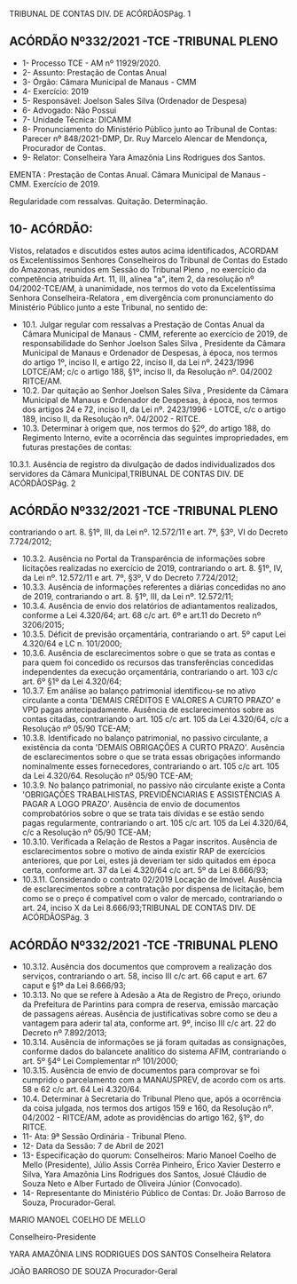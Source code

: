 TRIBUNAL DE CONTAS DIV. DE ACÓRDÃOSPág. 1

## ACÓRDÃO Nº332/2021 -TCE -TRIBUNAL PLENO

- 1- Processo TCE - AM nº 11929/2020.
- 2- Assunto: Prestação de Contas Anual
- 3- Órgão: Câmara Municipal de Manaus - CMM
- 4- Exercício: 2019
- 5- Responsável: Joelson Sales Silva (Ordenador de Despesa)
- 6- Advogado: Não Possui
- 7- Unidade Técnica: DICAMM
- 8- Pronunciamento  do  Ministério  Público  junto  ao  Tribunal  de  Contas: Parecer  nº 848/2021-DMP, Dr. Ruy Marcelo Alencar de Mendonça, Procurador de Contas.
- 9- Relator: Conselheira Yara Amazônia Lins Rodrigues dos Santos.

EMENTA : Prestação  de  Contas  Anual. Câmara Municipal de Manaus - CMM. Exercício de 2019.

Regularidade com ressalvas. Quitação. Determinação.

## 10-  ACÓRDÃO:

Vistos, relatados e discutidos estes autos acima identificados, ACORDAM os Excelentíssimos Senhores Conselheiros do Tribunal de Contas do Estado do Amazonas, reunidos em Sessão do Tribunal Pleno , no exercício da competência atribuída Art. 11, III, alínea "a", item 2, da resolução nº 04/2002-TCE/AM, à unanimidade, nos termos do voto da Excelentíssima Senhora Conselheira-Relatora ,  em divergência com pronunciamento do Ministério Público junto a este Tribunal, no sentido de:

- 10.1. Julgar regular com ressalvas a Prestação de Contas Anual da Câmara Municipal  de  Manaus  -  CMM,  referente  ao  exercício  de  2019,  de responsabilidade do Senhor Joelson Sales Silva , Presidente da Câmara Municipal de Manaus e Ordenador de Despesas, à época, nos termos do artigo 1º, inciso II, e artigo 22, inciso II, da Lei nº. 2423/1996 LOTCE/AM; c/c o artigo 188, §1º, inciso II, da Resolução nº. 04/2002 RITCE/AM.
- 10.2. Dar quitação ao  Senhor Joelson Sales Silva , Presidente da Câmara Municipal de Manaus e Ordenador de Despesas, à época, nos termos dos artigos 24 e 72, inciso II, da Lei nº. 2423/1996 - LOTCE, c/c o artigo 189, inciso II, da Resolução nº. 04/2002 - RITCE.
- 10.3. Determinar à  origem que,  nos  termos  do  §2º,  do  artigo  188,  do Regimento Interno, evite a ocorrência das seguintes impropriedades, em futuras prestações de contas:

10.3.1. Ausência de registro da divulgação de dados individualizados dos servidores da Câmara Municipal,TRIBUNAL DE CONTAS DIV. DE ACÓRDÃOSPág. 2

## ACÓRDÃO Nº332/2021 -TCE -TRIBUNAL PLENO

contrariando o art. 8. §1º, III, da Lei nº. 12.572/11 e art. 7º, §3º, VI do Decreto 7.724/2012;

- 10.3.2. Ausência no Portal da Transparência de informações sobre licitações realizadas no exercício de 2019, contrariando o art. 8. §1º,  IV,  da  Lei  nº.  12.572/11  e  art.  7º,  §3º,  V  do  Decreto 7.724/2012;
- 10.3.3. Ausência de informações referentes a diárias concedidas no  ano  de  2019,  contrariando  o  art.  8.  §1º,  III,  da  Lei  nº. 12.572/11;
- 10.3.4. Ausência de envio dos relatórios de adiantamentos realizados, conforme a Lei 4.320/64; art. 68 c/c art. 6º e art.11 do Decreto nº 3206/2015;
- 10.3.5. Déficit  de  previsão  orçamentária,  contrariando  o  art.  5º caput Lei 4.320/64 e LC n. 101/2000;
- 10.3.6. Ausência de esclarecimentos sobre o que se trata as contas e  para  quem  foi  concedido  os  recursos  das  transferências concedidas independentes da execução orçamentária, contrariando o art. 103 c/c art. 6º §1º da Lei 4.320/64;
- 10.3.7. Em análise ao balanço patrimonial identificou-se no ativo circulante a conta 'DEMAIS CRÉDITOS E VALORES A CURTO PRAZO' e VPD pagas antecipadamente. Ausência de esclarecimentos sobre as contas citadas, contrariando o art. 105 c/c art. 105 da Lei 4.320/64, c/c a Resolução nº 05/90 TCE-AM;
- 10.3.8. Identificado no balanço patrimonial, no passivo circulante, a existência da  conta  'DEMAIS  OBRIGAÇÕES  A  CURTO PRAZO'.  Ausência  de  esclarecimentos  sobre  o  que  se  trata essas obrigações informando nominalmente esses fornecedores, contrariando o art. 105 c/c art. 105 da Lei 4.320/64. Resolução nº 05/90 TCE-AM;
- 10.3.9. No balanço patrimonial, no passivo não circulante existe a Conta 'OBRIGAÇÕES TRABALHISTAS, PREVIDÊNCIARIAS E ASSISTÊNCIAS A PAGAR A LOGO PRAZO'. Ausência de envio de documentos comprobatórios sobre o que se trata tais dívidas e se estão sendo pagas regularmente, contrariando o art. 105 c/c art. 105 da Lei 4.320/64, c/c a Resolução nº 05/90 TCE-AM;
- 10.3.10. Verificada a Relação  de Restos  a Pagar  inscritos. Ausência de esclarecimentos sobre o motivo de ainda existir RAP de exercícios anteriores, que por Lei, estes já deveriam ter sido quitados em época certa, conforme art. 37 da Lei 4.320/64 c/c art. 5º da Lei 8.666/93;
- 10.3.11. Considerando  o  contrato  02/2019  Locação  de  Imóvel. Ausência de esclarecimentos sobre a contratação por dispensa de licitação, bem como se o preço é compatível com o valor de mercado, contrariando o art. 24, inciso X da Lei 8.666/93;TRIBUNAL DE CONTAS DIV. DE ACÓRDÃOSPág. 3

## ACÓRDÃO Nº332/2021 -TCE -TRIBUNAL PLENO

- 10.3.12. Ausência dos documentos que comprovem a realização dos serviços, contrariando o art. 58, inciso III c/c art. 66 caput e art. 67 caput e §1º da Lei 8.666/93;
- 10.3.13. No que se refere à Adesão a Ata de Registro de Preço, oriundo  da  Prefeitura  de  Parintins  para  compra  de  reserva, emissão marcação de passagens aéreas. Ausência de justificativas sobre como se deu a vantagem para aderir tal ata, conforme art. 9º, inciso III c/c art. 22 do Decreto nº 7.892/2013;
- 10.3.14. Ausência de informações se já foram quitadas as consignações, conforme dados do balancete analítico do sistema AFIM, contrariando o art. 5º §4º Lei Complementar nº 101/2000;
- 10.3.15. Ausência de envio de documentos para comprovar se foi cumprido o parcelamento com a MANAUSPREV, de acordo com os arts. 58 e 62 c/c art. 64 Lei 4.320/64.
- 10.4. Determinar à  Secretaria do Tribunal Pleno que, após a ocorrência da coisa  julgada,  nos  termos  dos  artigos  159  e  160,  da  Resolução  nº. 04/2002  -  RITCE/AM,  adote  as  providências  do  artigo  162, §1º, do RITCE.
- 11-  Ata: 9ª Sessão Ordinária - Tribunal Pleno.
- 12-  Data da Sessão: 7 de Abril de 2021
- 13-  Especificação do quorum: Conselheiros: Mario Manoel Coelho de Mello (Presidente), Júlio Assis Corrêa Pinheiro, Érico Xavier Desterro e Silva, Yara Amazônia Lins Rodrigues dos  Santos,  Josué  Cláudio  de  Souza  Neto  e  Alber  Furtado  de  Oliveira  Júnior (Convocado).
- 14-  Representante  do  Ministério  Público  de  Contas: Dr. João  Barroso  de  Souza, Procurador-Geral.

MARIO MANOEL COELHO DE MELLO

Conselheiro-Presidente

YARA AMAZÔNIA LINS RODRIGUES DOS SANTOS Conselheira Relatora

JOÃO BARROSO DE SOUZA Procurador-Geral